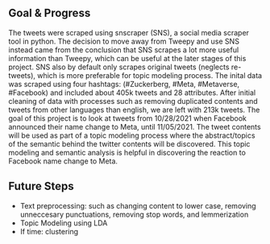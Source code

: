 ## Goal & Progress
The tweets were scraped using snscraper (SNS), a social media scraper tool in python. The decision to move away from Tweepy and use SNS instead came from the conclusion that SNS scrapes a lot more useful information than Tweepy, which can be useful at the later stages of this project. SNS also by default only scrapes original tweets (neglects re-tweets), which is more preferable for topic modeling process. The inital data was scraped using four hashtags: (#Zuckerberg, #Meta, #Metaverse, #Facebook) and included about 405k tweets and 28 attributes. After initial cleaning of data with processes such as removing duplicated contents and tweets from other languages than english, we are left with 213k tweets. The goal of this project is to look at tweets from 10/28/2021 when Facebook announced their name change to Meta, until 11/05/2021. The tweet contents will be used as part of a topic modeling process where the abstract/topics of the semantic behind the twitter contents will be discovered. This topic modeling and semantic analysis is helpful in discovering the reaction to Facebook name change to Meta.

## Future Steps
- Text preprocessing: such as changing content to lower case, removing unneccesary punctuations, removing stop words, and lemmerization
- Topic Modeling using LDA
- If time: clustering

